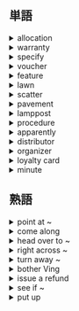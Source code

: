 ## 単語
<details><summary>allocation</summary><div>
割り当てる
</div></details>

<details><summary>warranty</summary><div>
保証
</div></details>

<details><summary>specify</summary><div>
～を述べる
</div></details>

<details><summary>voucher</summary><div>
保証人、券、領収書
</div></details>

<details><summary>feature</summary><div>
<V>～を呼び物とする
</div></details>

<details><summary>lawn</summary><div>
芝生
</div></details>

<details><summary>scatter</summary><div>
まき散らす
</div></details>

<details><summary>pavement</summary><div>
歩道
</div></details>

<details><summary>lamppost</summary><div>
街灯
</div></details>

<details><summary>procedure</summary><div>
手順
</div></details>

<details><summary>apparently</summary><div>
どうやら
</div></details>

<details><summary>distributor</summary><div>
販売代理店
</div></details>

<details><summary>organizer</summary><div>
主催者
</div></details>

<details><summary>loyalty card</summary><div>
ポイントカード　loyal : 忠実な、（toeicでは）お得意様な感じ
</div></details>

<details><summary>minute</summary><div>
議事録、覚え書き
</div></details>


## 熟語
<details><summary>point at ~</summary><div>
～を指す
</div></details>

<details><summary>come along</summary><div>
（計画などが）進む
</div></details>

<details><summary>head over to ~</summary><div>
～へ向かう
</div></details>

<details><summary>right across ~</summary><div>
～の真向かい
</div></details>

<details><summary>turn away ~</summary><div>
～を受け入れない
</div></details>

<details><summary>bother Ving</summary><div>
わざわざ～する
</div></details>

<details><summary>issue a refund</summary><div>
返金する
</div></details>

<details><summary>see if ~</summary><div>
～かどうか確認する
</div></details>

<details><summary>put up</summary><div>
掲示する、上げる
</div></details>
